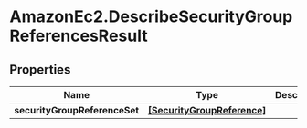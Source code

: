 # AmazonEc2.DescribeSecurityGroupReferencesResult

## Properties

Name | Type | Description | Notes
------------ | ------------- | ------------- | -------------
**securityGroupReferenceSet** | [**[SecurityGroupReference]**](SecurityGroupReference.md) |  | [optional] 


